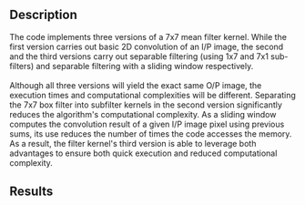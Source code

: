 ## Description
The code implements three versions of a 7x7 mean filter kernel. While the first version carries out basic 2D convolution of an I/P image, the second and the third versions carry out separable filtering (using 1x7 and 7x1 sub-filters) and separable filtering with a sliding window respectively.  <br /><br />
Although all three versions will yield the exact same O/P image, the execution times and computational complexities will be different. Separating the 7x7 box filter into subfilter kernels in the second version significantly reduces the algorithm's computational complexity. As a sliding window computes the convolution result of a given I/P image pixel using previous sums, its use reduces the number of times the code accesses the memory. As a result, the filter kernel's third version is able to leverage both advantages to ensure both quick execution and reduced computational complexity. <br />

## Results
